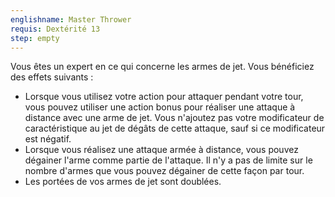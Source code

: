 ```yaml
---
englishname: Master Thrower
requis: Dextérité 13
step: empty
---
```

Vous êtes un expert en ce qui concerne les armes de jet. Vous bénéficiez des effets suivants : 

 - Lorsque vous utilisez votre action pour attaquer pendant votre tour, vous pouvez utiliser une action bonus pour réaliser une attaque à distance avec une arme de jet. Vous n'ajoutez pas votre modificateur de caractéristique au jet de dégâts de cette attaque, sauf si ce modificateur est négatif.
 - Lorsque vous réalisez une attaque armée à distance, vous pouvez dégainer l'arme comme partie de l'attaque. Il n'y a pas de limite sur le nombre d'armes que vous pouvez dégainer de cette façon par tour.
 - Les portées de vos armes de jet sont doublées.
